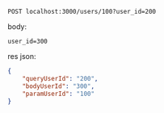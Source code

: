 
`POST localhost:3000/users/100?user_id=200`

body:

`user_id=300`

res json:

```json
{
    "queryUserId": "200",
    "bodyUserId": "300",
    "paramUserId": "100"
}
```

